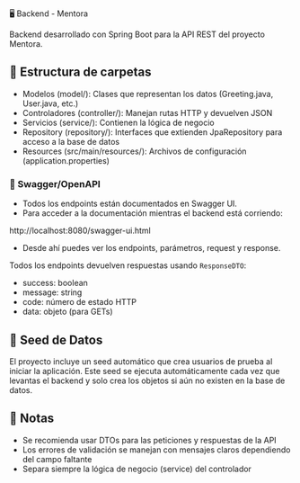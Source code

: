 🖥️ Backend - Mentora

Backend desarrollado con Spring Boot para la API REST del proyecto Mentora.

## 📁 Estructura de carpetas

- Modelos (model/): Clases que representan los datos (Greeting.java, User.java, etc.)
- Controladores (controller/): Manejan rutas HTTP y devuelven JSON
- Servicios (service/): Contienen la lógica de negocio
- Repository (repository/): Interfaces que extienden JpaRepository para acceso a la base de datos
- Resources (src/main/resources/): Archivos de configuración (application.properties)

### 📌 Swagger/OpenAPI

- Todos los endpoints están documentados en Swagger UI.
- Para acceder a la documentación mientras el backend está corriendo:

http://localhost:8080/swagger-ui.html

- Desde ahí puedes ver los endpoints, parámetros, request y response.

Todos los endpoints devuelven respuestas usando `ResponseDTO`:

- success: boolean
- message: string
- code: número de estado HTTP
- data: objeto (para GETs)

## 🌱 Seed de Datos

El proyecto incluye un seed automático que crea usuarios de prueba al iniciar la aplicación. Este seed se ejecuta automáticamente cada vez que levantas el backend y solo crea los objetos si aún no existen en la base de datos.

## 📝 Notas

- Se recomienda usar DTOs para las peticiones y respuestas de la API
- Los errores de validación se manejan con mensajes claros dependiendo del campo faltante
- Separa siempre la lógica de negocio (service) del controlador
